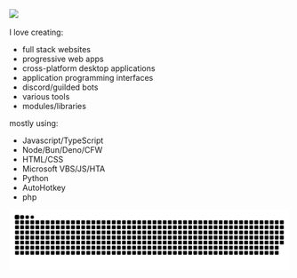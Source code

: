 

<img src="https://readme-typing-svg.demolab.com/?font=Fira+Code&pause=10000&color=00FF00&width=1024&height=1024&lines=Hi,%20I%20am%20Rednexie!;A%20developer%20and%20someone%20interested%20in%20cyber%20security.&weight=600"/>

I love creating:

- full stack websites
- progressive web apps
- cross-platform desktop applications
- application programming interfaces
- discord/guilded bots
- various tools
- modules/libraries

mostly using:
- Javascript/TypeScript
- Node/Bun/Deno/CFW
- HTML/CSS
- Microsoft VBS/JS/HTA
- Python
- AutoHotkey
- php

<img src="https://raw.githubusercontent.com/Rednexie/Rednexie/refs/heads/main/github-user-contribution.svg">
